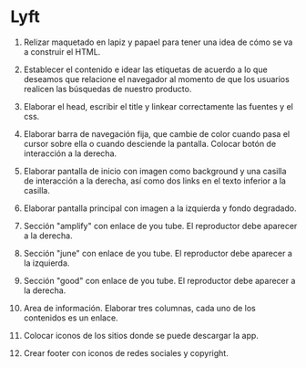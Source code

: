 # Lyft

1. Relizar maquetado en lapiz y papael para tener una idea de cómo se va a construir el HTML.

2. Establecer el contenido e idear las etiquetas de acuerdo a lo que deseamos que relacione el navegador al momento de que los usuarios realicen las búsquedas de nuestro producto.

3. Elaborar el head, escribir el title y       linkear correctamente las fuentes y el css.

4. Elaborar barra de navegación fija, que cambie de color cuando pasa el cursor sobre ella o cuando desciende la pantalla. Colocar botón de interacción a la derecha.

5. Elaborar pantalla de inicio con imagen como background y una casilla de interacción a la derecha, así como dos links en el texto inferior a la casilla.

6. Elaborar pantalla principal con imagen a la izquierda y fondo degradado.

7. Sección "amplify" con enlace de you tube. El reproductor debe aparecer a la derecha. 

8. Sección "june" con enlace de you tube. El reproductor debe aparecer a la izquierda. 

9. Sección "good" con enlace de you tube. El reproductor debe aparecer a la derecha. 

10. Area de información. Elaborar tres columnas, cada uno de los contenidos es un enlace. 

11. Colocar iconos de los sitios donde se puede descargar la app.

13. Crear footer con iconos de redes sociales y copyright.

